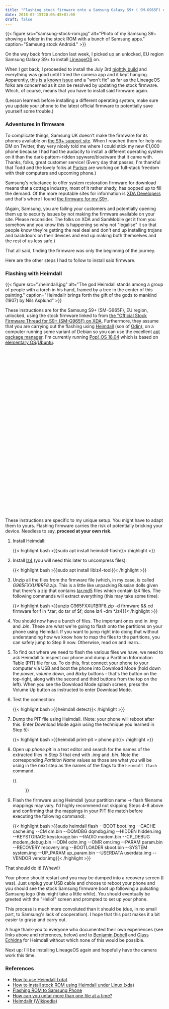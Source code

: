 ```yaml
---
title: "Flashing stock firmware onto a Samsung Galaxy S9+ ( SM-G965F) on Ubuntu 18.04 using Heimdall"
date: 2018-07-15T20:06:45+01:00
draft: false
---
```


{{< figure src="samsung-stock-rom.jpg" alt="Photo of my Samsung S9+ showing a folder in the stock ROM with a bunch of Samsung apps." caption="Samsung stock Android." >}}

On the way back from London last week, I picked up an unlocked, EU region Samsung Galaxy S9+ to install [LineageOS](https://lineageos.org/) on. 

When I got back, I proceeded to install the July 3rd [nightly build](https://download.lineageos.org/star2lte) and everything was good until I tried the camera app and it kept hanging. Apparently, [this is a known issue](https://www.reddit.com/r/LineageOS/comments/8oflu2/samsung_s9_how_to_update_the_firmware/) and a "won't fix" as far as the LineageOS folks are concerned as it can be resolved by updating the stock firmware. Which, of course, means that you have to install said firmware again.

(Lesson learned: before installing a different operating system, make sure you update your phone to the latest official firmware to potentially save yourself some trouble.)

### Adventures in firmware

To complicate things, Samsung UK doesn't make the firmware for its phones available on [the S9+ support site](https://www.samsung.com/uk/support/model/SM-G965FZAEXEU). When I reached them for help via DM on Twitter, they very nicely told me where I could stick my new €1,000 phone because I had had the audacity to install a different operating system on it than the dark-pattern-ridden spyware/bloatware that it came with. Thanks, folks, great customer service! (Every day that passes, I'm thankful that Todd and the lovely folks at [Purism](https://puri.sm) are working on full-stack freedom with their computers and upcoming phone.)

Samsung's reluctance to offer system restoration firmware for download means that a cottage industry, most of it rather shady, has popped up to fill the demand. Of the more reputable sites for information is [XDA Developers](https://www.xda-developers.com/) and that's where I found [the firmware for my S9+](https://forum.xda-developers.com/galaxy-s9-plus/how-to/official-stock-firmware-thread-samsung-t3764479).

(Again, Samsung, you are failing your customers and potentially opening them up to security issues by not making the firmware available on your site. Please reconsider. The folks on XDA and SamMobile get it from you somehow and you know this is happening so why not "legalise" it so that people know they're getting the real deal and don't end up installing trojans and backdoors on their devices and end up making both themselves and the rest of us less safe.)

That all said, finding the firmware was only the beginning of the journey.

Here are the other steps I had to follow to install said firmware. 

### Flashing with Heimdall

{{< figure src="./heimdall.jpg" alt="The god Heimdall stands among a group of people with a torch in his hand, framed by a tree in the center of this painting." caption="Heimdallr brings forth the gift of the gods to mankind (1907) by Nils Asplund" >}}

These instructions are for the Samsung S9+ (SM-G965F), EU region, unlocked, using the stock firmware linked to from [the "Official Stock Firmware Thread for S9+ (SM-G965F) on XDA](https://forum.xda-developers.com/galaxy-s9-plus/how-to/official-stock-firmware-thread-samsung-t3764479). Furthermore, they assume that you are carrying out the flashing using [Heimdall](https://www.glassechidna.com.au/heimdall/) (son of [Odin](https://en.wikipedia.org/wiki/Odin_(firmware_flashing_software))), on a computer running some variant of Debian so you can use the excellent [apt package manager](https://en.wikipedia.org/wiki/APT_(Debian)). I'm currently running [Pop!_OS 18.04](https://system76.com/pop) which is based on [elementary OS](https://elementary.io/)/[Ubuntu](https://en.wikipedia.org/wiki/Ubuntu_(operating_system)).

<p class='important-warning'><svg class='warning-icon' viewBox='0 0 1792 1896.0833' alt='Warning!'><use class='warning-path' xlink:href='/icons/font-awesome.svg#warning'></use></svg><span>These instructions are specific to my unique setup. You might have to adapt them to yours. Flashing firmware carries the risk of potentially bricking your device. Needless to say, <strong>proceed at your own risk.</strong></span></p>

1. Install Heimdall:

    {{< highlight bash >}}sudo apt install heimdall-flash{{< /highlight >}}

2. Install [lz4](http://manpages.ubuntu.com/manpages/xenial/man1/lz4c.1.html) (you will need this later to uncompress files):

    {{< highlight bash >}}sudo apt install liblz4-tool{{< /highlight >}}

3. Unzip all the files from the firmware file (which, in my case, is called _G965FXXU1BRF8.zip_. This is a little like unpacking Russian dolls given that there's a zip that contains [tar.md5](https://stackoverflow.com/questions/39173256/how-to-handle-tar-md5-files) files which contain lz4 files. The following commands will extract everything (this may take some time):

    {{< highlight bash >}}unzip G965FXXU1BRF8.zip -d firmware && cd firmware
for f in *.tar; do tar xf $f; done
lz4 -dm *.lz4{{< /highlight >}}

4. You should now have a bunch of files. The important ones end in _.img_ and _.bin_. These are what we're going to flash onto the partitions on your phone using Heimdall. If you want to jump right into doing that without understanding how we know how to map the files to the partitions, you can safely jump to Step 9 now. Otherwise, read on and learn...

5. To find out where we need to flash the various files we have, we need to ask Heimdall to inspect our phone and dump a Partition Information Table (PIT) file for us. To do this, first connect your phone to your computer via USB and boot the phone into Download Mode (hold down the _power_, _volume down_, and _Bixby_ buttons - that's the button on the top-right, along with the second and third buttons from the top on the left). When you see the Download Mode splash screen, press the Volume Up button as instructed to enter Download Mode. 

6. Test the connection:

    {{< highlight bash >}}heimdall detect{{< /highlight >}}

7. Dump the PIT file using Heimdall. (Note: your phone will reboot after this. Enter Download Mode again using the technique you learned in Step 5):

    {{< highlight bash >}}heimdall print-pit > phone.pit{{< /highlight >}}

8. Open up _phone.pit_ in a text editor and search for the names of the extracted files in Step 3 that end with _.img_ and _.bin_. Note the corresponding _Partition Name_ values as those are what you will be using in the next step as the names of the flags to the `heimdall flash` command.

    {{<figure src="vscode-pit-file.png" alt="Excerpt of my phone's PIT file showing that the boot.img flash file maps to the BOOT partition name." caption="Partition name to image file name mapping." >}}

9. <span id='step-9'>Flash<span> the firmware using Heimdall (your partition name -> flash filename mappings may vary. I'd highly recommend not skipping Steps 4-8 above and confirming that the mappings in your PIT file match before executing the following command):

    {{< highlight bash >}}sudo heimdall flash --BOOT boot.img --CACHE cache.img --CM cm.bin --DQMDBG dqmdbg.img --HIDDEN hidden.img --KEYSTORAGE keystorage.bin --RADIO modem.bin --CP_DEBUG modem_debug.bin --ODM odm.img --OMR omr.img --PARAM param.bin --RECOVERY recovery.img --BOOTLOADER sboot.bin --SYSTEM system.img --UP_PARAM up_param.bin --USERDATA userdata.img --VENDOR vendor.img{{< /highlight >}}

That should do it! (Whew!)

Your phone should restart and you may be dumped into a recovery screen (I was). Just unplug your USB cable and choose to reboot your phone and you should see the stock Samsung firmware boot up following a pulsating Samsung logo (this might take a little while). You should eventually be greeted with the "Hello!" screen and prompted to set up your phone.

This process is much more convoluted than it should be (due, in no small part, to Samsung's lack of cooperation). I hope that this post makes it a bit easier to grasp and carry out. 

A huge thank-you to everyone who documented their own experiences (see links above and references, below) and to [Benjamin Dobell](https://gitlab.com/BenjaminDobell) and [Glass Echidna](https://glassechidna.com.au/) for Heimdall without which none of this would be possible.

Next up: I'll be installing LineageOS again and hopefully have the camera work this time.

### References

  * [How to use Heimdall (xda)](https://forum.xda-developers.com/showthread.php?t=1508703)
  * [How to install stock ROM using Heimdall under Linux (xda)](https://forum.xda-developers.com/showthread.php?t=2317311)
  * [Flashing ROM to Samsung Phone](http://zderadicka.eu/flashing-rom-to-samsung-phone/)
  * [How can you untar more than one file at a time?](https://stackoverflow.com/a/583891)
  * [Heimdallr (Wikipedia)](https://en.wikipedia.org/wiki/Heimdallr)
